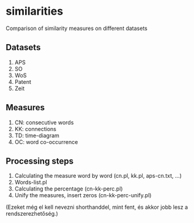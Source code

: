 # similarities

Comparison of similarity measures on different datasets

## Datasets

1. APS
2. SO
3. WoS
4. Patent
5. Zeit

## Measures

1. CN: consecutive words
2. KK: connections
3. TD: time-diagram
4. OC: word co-occurrence

## Processing steps

1. Calculating the measure word by word (cn.pl, kk.pl, aps-cn.txt, ...)
2. Words-list.pl
3. Calculating the percentage (cn-kk-perc.pl)
4. Unify the measures, insert zeros (cn-kk-perc-unify.pl)

(Ezeket még el kell nevezni shorthanddel, mint fent, és akkor jobb lesz a rendszerezhetőség.)
